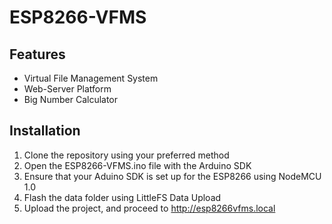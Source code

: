 # ESP8266-VFMS
## Features
* Virtual File Management System
* Web-Server Platform
* Big Number Calculator
## Installation
1. Clone the repository using your preferred method
2. Open the ESP8266-VFMS.ino file with the Arduino SDK
3. Ensure that your Aduino SDK is set up for the ESP8266 using NodeMCU 1.0
4. Flash the data folder using LittleFS Data Upload
5. Upload the project, and proceed to http://esp8266vfms.local